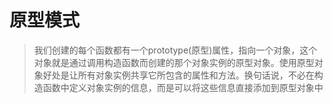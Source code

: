 # 原型模式
> 我们创建的每个函数都有一个prototype(原型)属性，指向一个对象，这个对象就是通过调用构造函数而创建的那个对象实例的原型对象。使用原型对象好处是让所有对象实例共享它所包含的属性和方法。换句话说，不必在构造函数中定义对象实例的信息，而是可以将这些信息直接添加到原型对象中